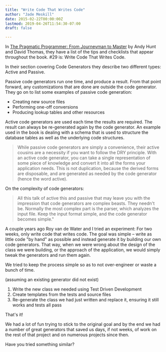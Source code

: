 ```yaml
---
title: "Write Code That Writes Code"
author: "Jade Meskill"
date: 2015-02-22T00:00:00Z
lastmod: 2019-04-26T11:54:30-07:00
draft: false

---
```


In [The Pragmatic Programmer: From Journeyman to Master](https://www.goodreads.com/book/show/4099.The_Pragmatic_Programmer?ac=1) by Andy Hunt and David Thomas, they have a list of the tips and checklists that appear throughout the book. #29 is: Write Code That Writes Code.  

In their section covering Code Generators they describe two different types: Active and Passive.  

Passive code generators run one time, and produce a result. From that point forward, any customizations that are done are outside the code generator. They go on to list some examples of passive code generation:


*   Creating new source files
*   Performing one-off conversions
*   Producing lookup tables and other resources


Active code generators are used each time the results are required. The result can always be re-generated again by the code generator. An example used in the book is dealing with a schema that is used to structure the database tables as well as the underlying code structures.


> 
> While passive code generators are simply a convenience, their active cousins are a necessity if you want to follow the DRY principle. With an active code generator, you can take a single representation of some piece of knowledge and convert it into all the forms your application needs. This is not duplication, because the derived forms are disposable, and are generated as needed by the code generator (hence the word active).
> 
On the complexity of code generators:

> 
> All this talk of active this and passive that may leave you with the impression that code generators are complex beasts. They needn&#39;t be. Normally the most complex part is the parser, which analyzes the input file. Keep the input format simple, and the code generator becomes simple.&#34;
> 


  

A couple years ago Roy van de Water and I tried an experiment: For two weeks, only write code that writes code. The goal was simple – write as little code &#34;by hand&#34; as possible and instead generate it by building our own code generators. That way, when we were wrong about the design of the class we were building, or the approach of the application, we would simply tweak the generators and run them again.   

We tried to keep the process simple so as to not over-engineer or waste a bunch of time.  

(assuming an existing generator did not exist)


1.  Write the new class we needed using Test Driven Development
2.  Create templates from the tests and source files
3.  Re-generate the class we had just written and replace it, ensuring it still works and tests all pass


That&#39;s it!  

We had a lot of fun trying to stick to the original goal and by the end we had a number of great generators that saved us days, if not weeks, of work on the rest of that project and on numerous projects since then.  

Have you tried something similar?
